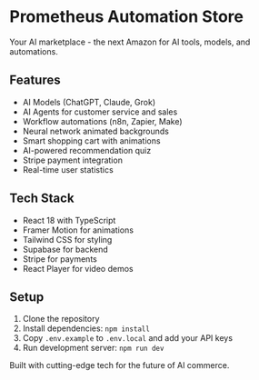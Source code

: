 # Prometheus Automation Store

Your AI marketplace - the next Amazon for AI tools, models, and automations.

## Features

- AI Models (ChatGPT, Claude, Grok)
- AI Agents for customer service and sales
- Workflow automations (n8n, Zapier, Make)
- Neural network animated backgrounds
- Smart shopping cart with animations
- AI-powered recommendation quiz
- Stripe payment integration
- Real-time user statistics

## Tech Stack

- React 18 with TypeScript
- Framer Motion for animations
- Tailwind CSS for styling
- Supabase for backend
- Stripe for payments
- React Player for video demos

## Setup

1. Clone the repository
2. Install dependencies: `npm install`
3. Copy `.env.example` to `.env.local` and add your API keys
4. Run development server: `npm run dev`

Built with cutting-edge tech for the future of AI commerce.